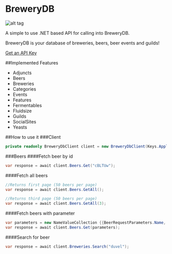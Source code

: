 # BreweryDB
![alt tag](http://www.brewerydb.com/img/badge.png)

A simple to use .NET based API for calling into BreweryDB. 

BreweryDB is your database of breweries, beers, beer events and guilds! 

[Get an API Key](http://www.brewerydb.com/)

##Implemented Features
* Adjuncts
* Beers
* Breweries
* Categories
* Events
* Features
* Fermentables
* Fluidsize
* Guilds
* SocialSites
* Yeasts

##How to use it
###Client
```c#
private readonly BreweryDbClient client = new BreweryDbClient(Keys.ApplicationKey);
```
###Beers
####Fetch beer by id
```c#
var response = await client.Beers.Get("cBLTUw");
```

####Fetch all beers
```c#
//Returns first page (50 beers per page)
var response = await client.Beers.GetAll();

//Returns third page (50 beers per page)
var response = await client.Beers.GetAll(3);
```

####Fetch beers with parameter
```c#
var parameters = new NameValueCollection {{BeerRequestParameters.Name, "duvel single"}};
var response = await client.Beers.Get(parameters);
```

####Search for beer
```c#
var response = await client.Breweries.Search("duvel");
```


